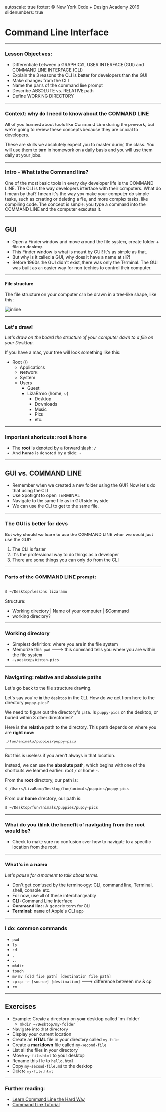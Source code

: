 autoscale: true
footer: © New York Code + Design Academy 2016
slidenumbers: true

# Command Line Interface

---


### Lesson Objectives:
- Differentiate between a GRAPHICAL USER INTERFACE (GUI) and COMMAND LINE INTERFACE (CLI)
- Explain the 3 reasons the CLI is better for developers than the GUI
- Make changes from the CLI
- Name the parts of the command line prompt
- Describe ABSOLUTE vs. RELATIVE path
- Define WORKING DIRECTORY


---


### Context: why do I need to know about the COMMAND LINE
All of you learned about tools like Command Line during the prework, but we're going to review these concepts because they are crucial to developers.

These are skills we absolutely expect you to master during the class. You will use them to turn in homework on a daily basis and you will use them daily at your jobs.


---


### Intro - What is the Command line?
One of the most basic tools in every day developer life is the COMMAND LINE. The CLI is the way developers interface with their computers. What do I mean by that? I mean it's the way you make your computer do simple tasks, such as creating or deleting a file, and more complex tasks, like compiling code. The concept is simple: you type a command into the COMMAND LINE and the computer executes it.


---


## GUI
- Open a Finder window and move around the file system, create folder + file on desktop
- This Finder window is what is meant by GUI! It's as simple as that.
- But why is it called a GUI, why does it have a name at all?!
- Before 1960s the GUI didn't exist, there was only the Terminal. The GUI was built as an easier way for non-techies to control their computer.


---


#### File structure

The file structure on your computer can be drawn in a tree-like shape, like this:

![inline](https://faculty1.coloradocollege.edu/~sburns/UnixTutorial/tree.gif)


---


### Let's draw!

*Let's draw on the board the structure of your computer down to a file on your Desktop.*


If you have a mac, your tree will look something like this:

- Root (/)
  - Applications
  - Network
  - System
  - Users
    - Guest
    - LizaRamo (home, ~)
      - Desktop
      - Downloads
      - Music
      - Pics
      - etc.


---


### Important shortcuts: root & home  

- The **root** is denoted by a forward slash: `/`
- And **home** is denoted by a tilde: `~`


---


## GUI vs. COMMAND LINE
- Remember when we created a new folder using the GUI? Now let's do that using the CLI
- Use Spotlight to open TERMINAL
- Navigate to the same file as in GUI side by side
- We can use the CLI to get to the same file.


---


### The GUI is better for devs

But why should we learn to use the COMMAND LINE when we could just use the GUI?
1. The CLI is faster
2. It's the professional way to do things as a developer
3. There are some things you can only do from the CLI


---


### Parts of the COMMAND LINE prompt:
```bash

$ ~/Desktop/lessons lizaramo

```

Structure:
- Working directory | Name of your computer  | $Command
- working directory?


---


### Working directory
- Simplest definition: where you are in the file system
- Memorize this: `pwd` ---> this command tells you where you are within the file system
- `~/Desktop/kitten-pics`


---


### Navigating: relative and absolute paths

Let's go back to the file structure drawing.

Let's say you're in the `desktop` in the CLI. How do we get from here to the directory `puppy-pics`?

We need to figure out the directory's `path`. Is `puppy-pics` on the desktop, or buried within 3 other directories?

Here is the **relative** path to the directory. This path depends on where you are **right now:**

```bash
./fun/animals/puppies/puppy-pics
```

---

But this is useless if you aren't always in that location.

Instead, we can use the **absolute path**, which begins with one of the shortcuts we learned earlier: root `/` or home `~`.

From the **root** directory, our path is:

```bash
$ /Users/LizaRamo/Desktop/fun/animals/puppies/puppy-pics
```

From our **home** directory, our path is:

```bash
$ ~/Desktop/fun/animals/puppies/puppy-pics
```


---


### What do you think the benefit of navigating from the root would be?

- Check to make sure no confusion over how to navigate to a specific location from the root.


---


### What's in a name

*Let's pause for a moment to talk about terms.*

- Don't get confused by the terminology: CLI, command line, Terminal, shell, console, etc.
- For now, use all of these interchangeably  
- **CLI:** Command Line Interface
- **Command line:** A generic term for CLI
- **Terminal:** name of Apple's CLI app


---


### I do: common commands
- `pwd`
- `ls`
- `cd`
- `.`
- `..`
- `mkdir`
- `touch`
- `mv` `mv [old file path] [destination file path]`
- `cp` `cp -r [source] [destination]` ---> difference between mv & cp
- `rm`


---

## Exercises

- Example: Create a directory on your desktop called 'my-folder'
  - `mkdir ~/Desktop/my-folder`
- Navigate into that directory
- Display your current location
- Create an **HTML** file in your directory called `my-file`
- Create a **markdown** file called `my-second-file`
- List all the files in your directory
- Move `my-file.html` to your desktop
- Rename this file to `hello.html`
- Copy `my-second-file.md` to the desktop
- Delete `my-file.html`

---

### Further reading:

- [Learn Command Line the Hard Way](http://cli.learncodethehardway.org/book/)
- [Command Line Tutorial](http://www.davidbaumgold.com/tutorials/command-line/)

